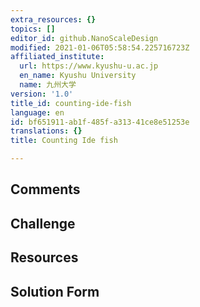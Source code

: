 ```yaml
---
extra_resources: {}
topics: []
editor_id: github.NanoScaleDesign
modified: 2021-01-06T05:58:54.225716723Z
affiliated_institute:
  url: https://www.kyushu-u.ac.jp
  en_name: Kyushu University
  name: 九州大学
version: '1.0'
title_id: counting-ide-fish
language: en
id: bf651911-ab1f-485f-a313-41ce8e51253e
translations: {}
title: Counting Ide fish

---
```


## Comments



## Challenge



## Resources



## Solution Form



